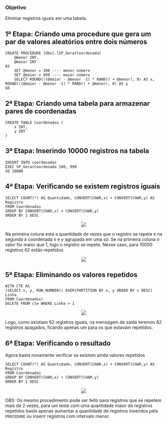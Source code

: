 ### Objetivo

Eliminar registros iguais em uma tabela.

## 1ª Etapa: Criando uma procedure que gera um par de valores aleatórios entre dois números

```TSQL
CREATE PROCEDURE [dbo].[SP_GerarCoordenada]
	@menor INT,
	@maior INT
AS
	SET @menor = 100 ---- menor número
	SET @maior = 999 ---- maior número
	SELECT ROUND(((@maior - @menor -1) * RAND() + @menor), 0) AS x, ROUND(((@maior - @menor -1) * RAND() + @menor), 0) AS y
GO
```

## 2ª Etapa: Criando uma tabela para armazenar pares de coordenadas

```TSQL
CREATE TABLE Coordenadas (
	x INT,
	y INT
)
```

## 3ª Etapa: Inserindo 10000 registros na tabela

```TSQL
INSERT INTO coordenadas
EXEC SP_GerarCoordenada 100, 999
GO 10000
```

## 4ª Etapa: Verificando se existem registros iguais

```TSQL
SELECT COUNT(*) AS Quantidade, CONVERT(CHAR,x) + CONVERT(CHAR,y) AS Registro
FROM Coordenadas
GROUP BY CONVERT(CHAR,x) + CONVERT(CHAR,y) 
ORDER BY 1 DESC
```

<p align="center">
<img src="https://user-images.githubusercontent.com/25832508/175531239-e5358c23-846c-47b0-822c-3faec363db60.png">
</p>

Na primeira coluna está a quantidade de vezes que o registro se repete e na segunda a coordenada x e y agrupada em uma só. Se na primeira coluna o valor for maior que 1, logo o registro se repete. Nesse caso, para 10000 registros 62 estão repetidos.

<p align="center">
<img src="https://user-images.githubusercontent.com/25832508/175531552-97d37b5f-b3a5-4fed-8b0a-f8c0a87b04a4.png">
</p>

## 5ª Etapa: Eliminando os valores repetidos

```TSQL
WITH CTE AS 
(SELECT x, y, ROW_NUMBER() OVER(PARTITION BY x, y ORDER BY x DESC) Linha
FROM Coordenadas)
DELETE FROM cte WHERE Linha > 1
```

<p align="center">
<img src="https://user-images.githubusercontent.com/25832508/175531960-a32793aa-ed6d-495e-8d09-3a5d5626df87.png">
</p>

Logo, como existiam 62 registros iguais, na mensagem de saída teremos 62 registros apagados, ficando apenas um para os que estavam repetidos.

## 6ª Etapa: Verificando o resultado

Agora basta novamente verificar se existem ainda valores repetidos

```TSQL
SELECT COUNT(*) AS Quantidade, CONVERT(CHAR,x) + CONVERT(CHAR,y) AS Registro
FROM Coordenadas
GROUP BY CONVERT(CHAR,x) + CONVERT(CHAR,y) 
ORDER BY 1 DESC
```

<p align="center">
<img src="https://user-images.githubusercontent.com/25832508/175532357-12c5b82d-3c20-4e2f-8da6-e92872abfa85.png">
</p>

OBS: Os mesmo procedimento pode ser feito para registros que se repetem mais de 2 vezes, para um teste com uma quantidade maior de registros repetidos basta apenas aumentar a quantidade de registros inseridos pela ```PROCEDURE``` ou inserir registros com intervalo menor. 
